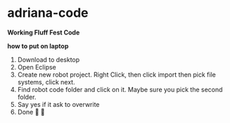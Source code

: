 # adriana-code
__Working Fluff Fest Code__

__how to put on laptop__
1. Download to desktop
2. Open Eclipse
3. Create new robot project. Right Click, then click import then pick file systems, click next. 
4. Find robot code folder and click on it. Maybe sure you pick the second folder. 
5. Say yes if it ask to overwrite
6. Done :clap: :clap:
